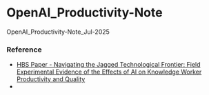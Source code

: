 # OpenAI_Productivity-Note
OpenAI_Productivity-Note_Jul-2025




### Reference ###

* [HBS Paper - Navigating the Jagged Technological Frontier: Field Experimental Evidence of the Effects of AI on Knowledge Worker Productivity and Quality](https://papers.ssrn.com/sol3/papers.cfm?abstract_id=4573321)
* 
